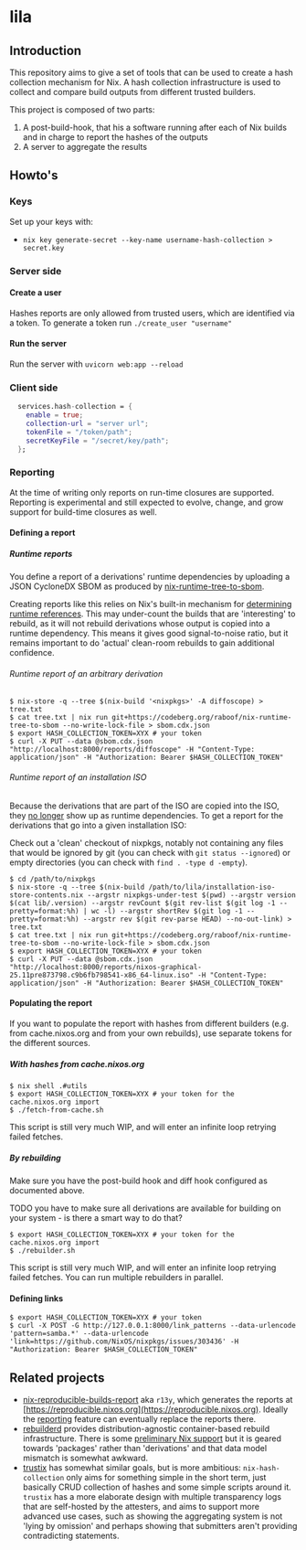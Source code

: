 lila
===============================
## Introduction

This repository aims to give a set of tools that can be used to create a hash collection mechanism for Nix.
A hash collection infrastructure is used to collect and compare build outputs from different trusted builders.

This project is composed of two parts:

1) A post-build-hook, that his a software running after each of Nix builds and in charge to report the hashes of the outputs
2) A server to aggregate the results

## Howto's

### Keys

Set up your keys with:

- `nix key generate-secret --key-name username-hash-collection > secret.key`

### Server side

#### Create a user

Hashes reports are only allowed from trusted users, which are identified via a token.
To generate a token run `./create_user "username"`

#### Run the server

Run the server with `uvicorn web:app --reload`

### Client side

```nix
  services.hash-collection = {
    enable = true;
    collection-url = "server url";
    tokenFile = "/token/path";
    secretKeyFile = "/secret/key/path";
  };
```

### Reporting

At the time of writing only reports on run-time closures are supported.
Reporting is experimental and still expected to evolve, change, and
grow support for build-time closures as well.

#### Defining a report

##### Runtime reports

You define a report of a derivations' runtime dependencies by uploading a JSON CycloneDX SBOM as produced by
[nix-runtime-tree-to-sbom](https://codeberg.org/raboof/nix-runtime-tree-to-sbom).

Creating reports like this relies on Nix's built-in mechanism for
[determining runtime references](https://nix.dev/manual/nix/2.32/store/building.html#processing-outputs).
This may under-count the builds that are 'interesting' to rebuild, as it
will not rebuild derivations whose output is copied into a runtime
dependency. This means it gives good signal-to-noise ratio, but it remains
important to do 'actual' clean-room rebuilds to gain additional confidence.

###### Runtime report of an arbitrary derivation

```
$ nix-store -q --tree $(nix-build '<nixpkgs>' -A diffoscope) > tree.txt
$ cat tree.txt | nix run git+https://codeberg.org/raboof/nix-runtime-tree-to-sbom --no-write-lock-file > sbom.cdx.json
$ export HASH_COLLECTION_TOKEN=XYX # your token
$ curl -X PUT --data @sbom.cdx.json "http://localhost:8000/reports/diffoscope" -H "Content-Type: application/json" -H "Authorization: Bearer $HASH_COLLECTION_TOKEN"
```

###### Runtime report of an installation ISO

Because the derivations that are part of the ISO are copied into the
ISO, they [no longer](https://github.com/NixOS/nixpkgs/pull/425700) show
up as runtime dependencies. To get a report for the derivations that go into
a given installation ISO:

Check out a 'clean' checkout of nixpkgs, notably not containing any files that would be ignored by git (you can check with `git status --ignored`) or empty directories (you can check with `find . -type d -empty`).

```
$ cd /path/to/nixpkgs
$ nix-store -q --tree $(nix-build /path/to/lila/installation-iso-store-contents.nix --argstr nixpkgs-under-test $(pwd) --argstr version $(cat lib/.version) --argstr revCount $(git rev-list $(git log -1 --pretty=format:%h) | wc -l) --argstr shortRev $(git log -1 --pretty=format:%h) --argstr rev $(git rev-parse HEAD) --no-out-link) > tree.txt
$ cat tree.txt | nix run git+https://codeberg.org/raboof/nix-runtime-tree-to-sbom --no-write-lock-file > sbom.cdx.json
$ export HASH_COLLECTION_TOKEN=XYX # your token
$ curl -X PUT --data @sbom.cdx.json "http://localhost:8000/reports/nixos-graphical-25.11pre873798.c9b6fb798541-x86_64-linux.iso" -H "Content-Type: application/json" -H "Authorization: Bearer $HASH_COLLECTION_TOKEN"
```

#### Populating the report

If you want to populate the report with hashes from different builders (e.g. from
cache.nixos.org and from your own rebuilds), use separate tokens for the different
sources.

##### With hashes from cache.nixos.org

```
$ nix shell .#utils
$ export HASH_COLLECTION_TOKEN=XYX # your token for the cache.nixos.org import
$ ./fetch-from-cache.sh
```

This script is still very much WIP, and will enter an infinite loop retrying failed fetches.

##### By rebuilding

Make sure you have the post-build hook and diff hook configured as documented above.

TODO you have to make sure all derivations are available for building on your system -
is there a smart way to do that?

```
$ export HASH_COLLECTION_TOKEN=XYX # your token for the cache.nixos.org import
$ ./rebuilder.sh
```

This script is still very much WIP, and will enter an infinite loop retrying failed fetches.
You can run multiple rebuilders in parallel.

#### Defining links

```
$ export HASH_COLLECTION_TOKEN=XYX # your token
$ curl -X POST -G http://127.0.0.1:8000/link_patterns --data-urlencode 'pattern=samba.*' --data-urlencode 'link=https://github.com/NixOS/nixpkgs/issues/303436' -H "Authorization: Bearer $HASH_COLLECTION_TOKEN"
```

## Related projects

* [nix-reproducible-builds-report](https://codeberg.org/raboof/nix-reproducible-builds-report/) aka `r13y`, which generates the reports at [https://reproducible.nixos.org](https://reproducible.nixos.org). Ideally the [reporting](https://github.com/JulienMalka/nix-hash-collection/issues/9) feature can eventually replace the reports there.
* [rebuilderd](https://github.com/kpcyrd/rebuilderd) provides distribution-agnostic container-based rebuild infrastructure. There is some [preliminary Nix support](https://github.com/kpcyrd/rebuilderd/pull/142) but it is geared towards 'packages' rather than 'derivations' and that data model mismatch is somewhat awkward.
* [trustix](https://github.com/nix-community/trustix) has somewhat similar goals, but is more ambitious: `nix-hash-collection` only aims for something simple in the short term, just basically CRUD collection of hashes and some simple scripts around it. `trustix` has a more elaborate design with multiple transparency logs that are self-hosted by the attesters, and aims to support more advanced use cases, such as showing the aggregating system is not 'lying by omission' and perhaps showing that submitters aren't providing contradicting statements.
